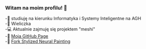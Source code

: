 ### Witam na moim profilu! 👋
-:book: studiuję na kierunku Informatyka i Systemy Inteligentne na AGH  
-:round_pushpin: Wieliczka  
-:computer: Aktualnie zajmuję się projektem "meshi"  
-:page_facing_up: [Moja GitHub Page](https://piotrekg35.github.io/piotrekg35/)   
-:fork_and_knife: [Fork Stylized Neural Painting](https://github.com/piotrekg35/stylized-neural-painting)



<!--
**piotrekg35/piotrekg35** is a ✨ _special_ ✨ repository because its `README.md` (this file) appears on your GitHub profile.

Here are some ideas to get you started:

- 🔭 I’m currently working on ...
- 🌱 I’m currently learning ...
- 👯 I’m looking to collaborate on ...
- 🤔 I’m looking for help with ...
- 💬 Ask me about ...
- 📫 How to reach me: ...
- 😄 Pronouns: ...
- ⚡ Fun fact: ...
-->
